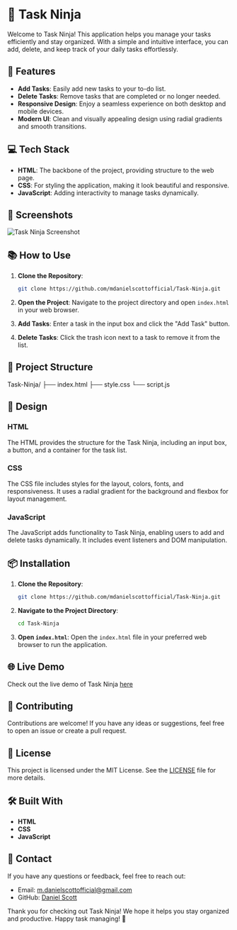 # 📝 Task Ninja

Welcome to Task Ninja! This application helps you manage your tasks efficiently and stay organized. With a simple and intuitive interface, you can add, delete, and keep track of your daily tasks effortlessly.

## 🚀 Features

- **Add Tasks**: Easily add new tasks to your to-do list.
- **Delete Tasks**: Remove tasks that are completed or no longer needed.
- **Responsive Design**: Enjoy a seamless experience on both desktop and mobile devices.
- **Modern UI**: Clean and visually appealing design using radial gradients and smooth transitions.

## 💻 Tech Stack

- **HTML**: The backbone of the project, providing structure to the web page.
- **CSS**: For styling the application, making it look beautiful and responsive.
- **JavaScript**: Adding interactivity to manage tasks dynamically.

## 📸 Screenshots

![Task Ninja Screenshot](https://github.com/mdanielscottofficial/Task-Ninja/assets/167156317/75c57bea-c9eb-42a3-b16b-ca97c6618742)

## 📚 How to Use

1. **Clone the Repository**:
    ```bash
    git clone https://github.com/mdanielscottofficial/Task-Ninja.git
    ```

2. **Open the Project**:
    Navigate to the project directory and open `index.html` in your web browser.

3. **Add Tasks**:
    Enter a task in the input box and click the "Add Task" button.

4. **Delete Tasks**:
    Click the trash icon next to a task to remove it from the list.

## 📁 Project Structure

Task-Ninja/
├── index.html
├── style.css
└── script.js


## 🎨 Design

### HTML
The HTML provides the structure for the Task Ninja, including an input box, a button, and a container for the task list.

### CSS
The CSS file includes styles for the layout, colors, fonts, and responsiveness. It uses a radial gradient for the background and flexbox for layout management.

### JavaScript
The JavaScript adds functionality to Task Ninja, enabling users to add and delete tasks dynamically. It includes event listeners and DOM manipulation.

## 📦 Installation

1. **Clone the Repository**:
    ```bash
    git clone https://github.com/mdanielscottofficial/Task-Ninja.git
    ```

2. **Navigate to the Project Directory**:
    ```bash
    cd Task-Ninja
    ```

3. **Open `index.html`**:
    Open the `index.html` file in your preferred web browser to run the application.

## 🌐 Live Demo

Check out the live demo of Task Ninja [here](https://task-ninjaofficial.netlify.app/)

## 🤝 Contributing

Contributions are welcome! If you have any ideas or suggestions, feel free to open an issue or create a pull request.

## 📄 License

This project is licensed under the MIT License. See the [LICENSE](LICENSE.txt) file for more details.

## 🛠️ Built With

- **HTML**
- **CSS**
- **JavaScript**

## 📧 Contact

If you have any questions or feedback, feel free to reach out:

- Email: m.danielscottofficial@gmail.com
- GitHub: [Daniel Scott](https://github.com/mdanielscottofficial)

Thank you for checking out Task Ninja! We hope it helps you stay organized and productive. Happy task managing! 🎉
